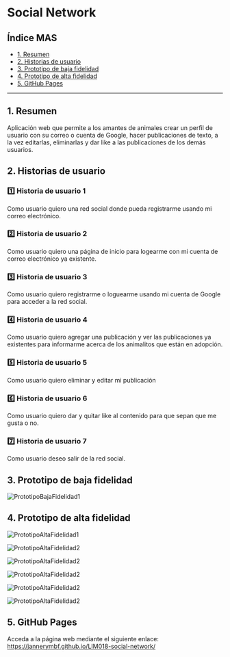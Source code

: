 # Social Network

## Índice MAS

* [1. Resumen](#1-resumen)
* [2. Historias de usuario](#3-historias-de-usuario)
* [3. Prototipo de baja fidelidad](#4-prototipo-de-baja-fidelidad)
* [4. Prototipo de alta fidelidad](#5-prototipo-de-alta-fidelidad)
* [5. GitHub Pages](#5-github-pages)
***

## 1. Resumen

Aplicación web que permite a los amantes de animales crear un perfil de usuario con su correo o cuenta de Google, hacer publicaciones de texto, a la vez editarlas, eliminarlas y dar like a las publicaciones de los demás usuarios.

## 2. Historias de usuario

### :one: Historia de usuario 1
Como usuario quiero una red social donde pueda registrarme usando mi correo electrónico.
### :two: Historia de usuario 2
Como usuario quiero una página de inicio para logearme con mi cuenta de correo electrónico ya existente.
### :three: Historia de usuario 3 
Como usuario quiero registrarme o loguearme usando mi cuenta de Google para acceder a la red social.
### :four: Historia de usuario 4
Como usuario quiero agregar una publicación y ver las publicaciones ya existentes para informarme acerca de los animalitos que están en adopción.
### :five: Historia de usuario 5
Como usuario quiero eliminar y editar mi publicación 
### :six: Historia de usuario 6
Como usuario quiero dar y quitar like al contenido para que sepan que me gusta o no.
### :seven: Historia de usuario 7
Como usuario deseo salir de la red social.


## 3. Prototipo de baja fidelidad

![PrototipoBajaFidelidad1](para%20readme/Prototype.jpg)

## 4. Prototipo de alta fidelidad

![PrototipoAltaFidelidad1](para%20readme/Mobile1.png)

![PrototipoAltaFidelidad2](para%20readme/Mobile2.png)

![PrototipoAltaFidelidad2](para%20readme/Mobile3.png)

![PrototipoAltaFidelidad2](para%20readme/Mobile4.png)

![PrototipoAltaFidelidad2](para%20readme/Desktop1.png)

![PrototipoAltaFidelidad2](para%20readme/Desktop2.png)

## 5. GitHub Pages

Acceda a la página web mediante el siguiente enlace: https://jannerymbf.github.io/LIM018-social-network/


